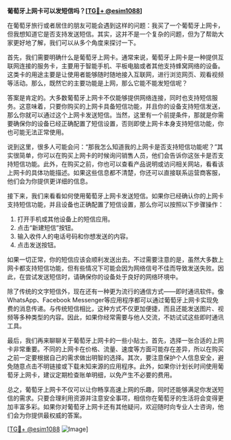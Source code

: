 **葡萄牙上网卡可以发短信吗？[[TG💪+ @esim1088](https://t.me/s/esim1088)]**

在葡萄牙旅行或者居住的朋友可能会遇到这样的问题：我买了一个葡萄牙上网卡，但我想知道它是否支持发送短信。其实，这并不是一个复杂的问题，但为了帮助大家更好地了解，我们可以从多个角度来探讨一下。

首先，我们需要明确什么是葡萄牙上网卡。通常来说，葡萄牙上网卡是一种提供互联网连接的服务卡，主要用于智能手机、平板电脑或者其他支持蜂窝网络的设备。这类卡的用途主要是让使用者能够随时随地接入互联网，进行浏览网页、观看视频等活动。那么，既然它的主要功能是上网，那么它能不能发短信呢？

答案是肯定的。大多数葡萄牙上网卡不仅能够提供网络连接，同时也支持短信服务。这意味着，只要你购买的上网卡具备短信功能，并且你的设备支持短信发送，那么你就可以通过这个上网卡发送短信。当然，这里有一个前提条件，那就是你需要确保你的设备已经正确配置了短信设置，否则即使上网卡本身支持短信功能，你也可能无法正常使用。

说到这里，很多人可能会问：“那我怎么知道我的上网卡是否支持短信功能呢？”其实很简单，你可以在购买上网卡的时候询问销售人员，他们会告诉你这张卡是否支持短信功能。此外，在购买之前，你也可以查看产品说明或访问相关网站，看看该上网卡的具体功能描述。如果这些信息都不清楚，你还可以直接联系运营商客服，他们会为你提供更详细的信息。

接下来，我们来看看如何使用葡萄牙上网卡发送短信。如果你已经确认你的上网卡支持短信功能，并且设备也正确配置了短信设置，那么你可以按照以下步骤操作：

1. 打开手机或其他设备上的短信应用。
2. 点击“新建短信”按钮。
3. 输入收件人的电话号码和你想发送的内容。
4. 点击发送按钮。

如果一切正常，你的短信应该会顺利发送出去。不过需要注意的是，虽然大多数上网卡都支持短信功能，但有些情况下可能会因为网络信号不佳而导致发送失败。因此，在尝试发送短信时，请确保你的设备处于良好的网络环境中。

除了传统的文字短信外，现在还有一种更为流行的通信方式——即时通讯软件。像WhatsApp、Facebook Messenger等应用程序都可以通过葡萄牙上网卡实现免费的消息传递。与传统短信相比，这种方式不仅更加便捷，而且还能发送图片、视频等多种类型的内容。因此，如果你经常需要与他人交流，不妨试试这些即时通讯工具。

最后，我们再来聊聊关于葡萄牙上网卡的一些小贴士。首先，选择一张合适的上网卡非常重要。不同的上网卡在价格、流量、速度等方面可能存在差异，所以在购买之前一定要根据自己的需求做出明智的选择。其次，要注意保护个人信息安全，避免随意点击不明链接或下载未知来源的应用程序。此外，如果你计划长时间使用葡萄牙上网卡，建议定期检查账单明细，以免产生不必要的费用。

总之，葡萄牙上网卡不仅可以让你畅享高速上网的乐趣，同时还能够满足你发送短信的需求。只要合理利用资源并注意安全事项，相信你在葡萄牙的生活将会变得更加丰富多彩。如果你对葡萄牙上网卡还有其他疑问，欢迎随时向专业人士咨询，他们会为你提供最权威的答案。

[[TG💪+ @esim1088](https://t.me/s/esim1088) ![Image](https://i.postimg.cc/4NQfJmqS/Snipaste-2025-05-13-00-14-12.png)]